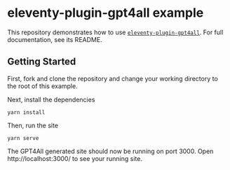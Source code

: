 # eleventy-plugin-gpt4all example

This repository demonstrates how to use [`eleventy-plugin-gpt4all`](https://npmjs.com/package/eleventy-plugin-gpt4all). For full documentation, see its README.

## Getting Started

First, fork and clone the repository and change your working directory to the root of this example. 

Next, install the dependencies

```shell
yarn install
```

Then, run the site

```shell
yarn serve
```

The GPT4All generated site should now be running on port 3000. Open http://localhost:3000/ to see your running site.
